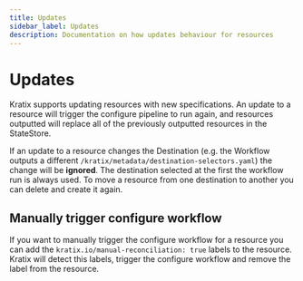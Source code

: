 ```yaml
---
title: Updates
sidebar_label: Updates
description: Documentation on how updates behaviour for resources
---
```


# Updates

Kratix supports updating resources with new specifications. An update to a resource
will trigger the configure pipeline to run again, and resources outputted will replace
all of the previously outputted resources in the StateStore.

If an update to a resource changes the Destination (e.g. the Workflow outputs a
different `/kratix/metadata/destination-selectors.yaml`) the change will be
**ignored**. The destination selected at the first the workflow run is always
used. To move a resource from one destination to another you can delete and
create it again.

## Manually trigger configure workflow
If you want to manually trigger the configure workflow for a resource you can add
the `kratix.io/manual-reconciliation: true` labels to the resource. Kratix will detect
this labels, trigger the configure workflow and remove the label from the resource.
